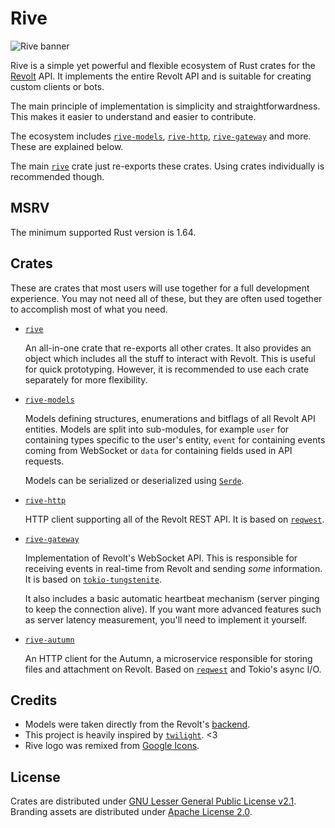 # Rive

![Rive banner](https://codeberg.org/rive/rive/raw/branch/main/assets/rive_banner.png)

Rive is a simple yet powerful and flexible ecosystem of Rust crates for the [Revolt](https://revolt.chat) API. It implements the entire Revolt API and is suitable for creating custom clients or bots.

The main principle of implementation is simplicity and straightforwardness. This makes it easier to understand and easier to contribute.

The ecosystem includes [`rive-models`](https://crates.io/crates/rive-models), [`rive-http`](https://crates.io/crates/rive-http), [`rive-gateway`](https://crates.io/crates/rive-gateway) and more. These are explained below.

The main [`rive`](https://crates.io/crates/rive) crate just re-exports these crates. Using crates individually is recommended though.

## MSRV

The minimum supported Rust version is 1.64.

## Crates

These are crates that most users will use together for a full development experience. You may not need all of these, but they are often used together to accomplish most of what you need.

- [`rive`](https://crates.io/crates/rive)

    An all-in-one crate that re-exports all other crates. It also provides an object which includes all the stuff to interact with Revolt. This is useful for quick prototyping. However, it is recommended to use each crate separately for more flexibility.

- [`rive-models`](https://crates.io/crates/rive-models)

    Models defining structures, enumerations and bitflags of all Revolt API entities. Models are split into sub-modules, for example `user` for containing types specific to the user's entity, `event` for containing events coming from WebSocket or `data` for containing fields used in API requests.

    Models can be serialized or deserialized using [`Serde`](https://serde.rs).

- [`rive-http`](https://crates.io/crates/rive-http)

    HTTP client supporting all of the Revolt REST API. It is based on [`reqwest`](https://docs.rs/reqwest).

- [`rive-gateway`](https://crates.io/crates/rive-gateway)

    Implementation of Revolt's WebSocket API. This is responsible for receiving events in real-time from Revolt and sending *some* information. It is based on [`tokio-tungstenite`](https://docs.rs/tokio-tungstenite).

    It also includes a basic automatic heartbeat mechanism (server pinging to keep the connection alive). If you want more advanced features such as server latency measurement, you'll need to implement it yourself.

- [`rive-autumn`](https://crates.io/crates/rive-autumn)

    An HTTP client for the Autumn, a microservice responsible for storing files and attachment on Revolt. Based on [`reqwest`](https://docs.rs/reqwest) and Tokio's async I/O.

## Credits

- Models were taken directly from the Revolt's [backend](https://github.com/revoltchat/backend).
- This project is heavily inspired by [`twilight`](https://github.com/twilight-rs/twilight/). <3
- Rive logo was remixed from [Google Icons](https://fonts.google.com/icons).

## License
Crates are distributed under [GNU Lesser General Public License v2.1](https://codeberg.org/rive/rive/src/branch/main/LICENSE). Branding assets are distributed under [Apache License 2.0](https://codeberg.org/rive/rive/src/branch/main/assets/LICENSE).
